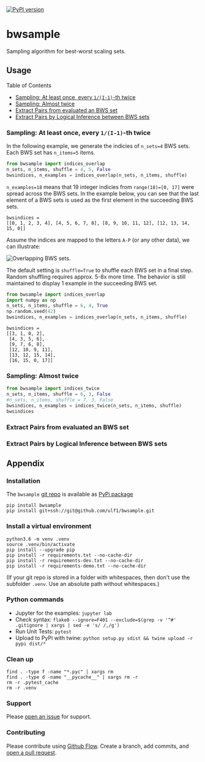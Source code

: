 [![PyPI version](https://badge.fury.io/py/bwsample.svg)](https://badge.fury.io/py/bwsample)

# bwsample
Sampling algorithm for best-worst scaling sets.

## Usage
Table of Contents

* [Sampling: At least once, every `1/(I-1)`-th twice](#sampling-at-least-once-every-1i-1-th-twice)
* [Sampling: Almost twice](#sampling-almost-twice)
* [Extract Pairs from evaluated an BWS set](#extract-pairs-from-evaluated-an-bws-set)
* [Extract Pairs by Logical Inference between BWS sets](#extract-pairs-by-logical-inference-between-bws-sets)


### Sampling: At least once, every `1/(I-1)`-th twice
In the following example, we generate the indicies of `n_sets=4` BWS sets.
Each BWS set has `n_items=5` items.


```python
from bwsample import indices_overlap
n_sets, n_items, shuffle = 4, 5, False
bwsindices, n_examples = indices_overlap(n_sets, n_items, shuffle)
```

`n_examples=18` means that 19 integer indicies from `range(18)=[0, 17]` were spread across the BWS sets. In the example below, you can see that the last element of a BWS sets is used as the first element in the succeeding BWS sets.

```
bwsindices = 
[[0, 1, 2, 3, 4], [4, 5, 6, 7, 8], [8, 9, 10, 11, 12], [12, 13, 14, 15, 0]]
```

Assume the indices are mapped to the letters `A-P` (or any other data),
we can illustrate:

![Overlapping BWS sets.](https://raw.githubusercontent.com/ulf1/bwsample/master/docs/bwsample-overlap.png)




The default setting is `shuffle=True` to shuffle each BWS set in a final step. 
Random shuffling requires approx. 5-8x more time. 
The behavior is still maintained to display 1 example in the succeeding BWS set.

```python
from bwsample import indices_overlap
import numpy as np
n_sets, n_items, shuffle = 6, 4, True
np.random.seed(42)
bwsindices, n_examples = indices_overlap(n_sets, n_items, shuffle)
```

```
bwsindices = 
[[3, 1, 0, 2],
 [4, 3, 5, 6],
 [9, 7, 6, 8],
 [12, 10, 9, 11],
 [13, 12, 15, 14],
 [16, 15, 0, 17]]
```


### Sampling: Almost twice

```python
from bwsample import indices_twice
n_sets, n_items, shuffle = 6, 3, False
#n_sets, n_items, shuffle = 7, 3, False
bwsindices, n_examples = indices_twice(n_sets, n_items, shuffle)
bwsindices
```

### Extract Pairs from evaluated an BWS set


### Extract Pairs by Logical Inference between BWS sets


## Appendix

### Installation
The `bwsample` [git repo](http://github.com/ulf1/bwsample) is available as [PyPi package](https://pypi.org/project/bwsample)

```
pip install bwsample
pip install git+ssh://git@github.com/ulf1/bwsample.git
```

### Install a virtual environment

```
python3.6 -m venv .venv
source .venv/bin/activate
pip install --upgrade pip
pip install -r requirements.txt --no-cache-dir
pip install -r requirements-dev.txt --no-cache-dir
pip install -r requirements-demo.txt --no-cache-dir
```

(If your git repo is stored in a folder with whitespaces, then don't use the subfolder `.venv`. Use an absolute path without whitespaces.)

### Python commands

* Jupyter for the examples: `jupyter lab`
* Check syntax: `flake8 --ignore=F401 --exclude=$(grep -v '^#' .gitignore | xargs | sed -e 's/ /,/g')`
* Run Unit Tests: `pytest`
* Upload to PyPi with twine: `python setup.py sdist && twine upload -r pypi dist/*`

### Clean up 

```
find . -type f -name "*.pyc" | xargs rm
find . -type d -name "__pycache__" | xargs rm -r
rm -r .pytest_cache
rm -r .venv
```


### Support
Please [open an issue](https://github.com/ulf1/bwsample/issues/new) for support.


### Contributing
Please contribute using [Github Flow](https://guides.github.com/introduction/flow/). Create a branch, add commits, and [open a pull request](https://github.com/ulf1/bwsample/compare/).
